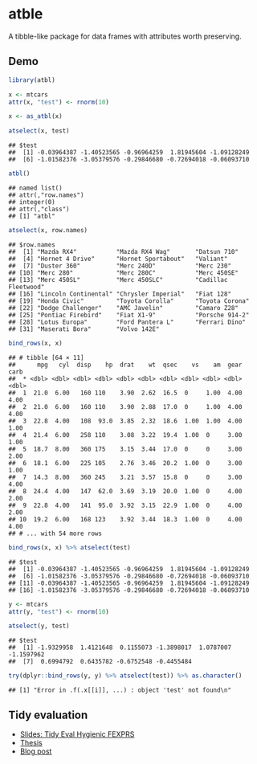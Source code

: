 atble
================

A tibble-like package for data frames with attributes worth preserving.

Demo
----

``` r
library(atbl)

x <- mtcars
attr(x, "test") <- rnorm(10)

x <- as_atbl(x)

atselect(x, test)
```

    ## $test
    ##  [1] -0.03964387 -1.40523565 -0.96964259  1.81945604 -1.09128249
    ##  [6] -1.01582376 -3.05379576 -0.29846680 -0.72694018 -0.06093710

``` r
atbl()
```

    ## named list()
    ## attr(,"row.names")
    ## integer(0)
    ## attr(,"class")
    ## [1] "atbl"

``` r
atselect(x, row.names)
```

    ## $row.names
    ##  [1] "Mazda RX4"           "Mazda RX4 Wag"       "Datsun 710"         
    ##  [4] "Hornet 4 Drive"      "Hornet Sportabout"   "Valiant"            
    ##  [7] "Duster 360"          "Merc 240D"           "Merc 230"           
    ## [10] "Merc 280"            "Merc 280C"           "Merc 450SE"         
    ## [13] "Merc 450SL"          "Merc 450SLC"         "Cadillac Fleetwood" 
    ## [16] "Lincoln Continental" "Chrysler Imperial"   "Fiat 128"           
    ## [19] "Honda Civic"         "Toyota Corolla"      "Toyota Corona"      
    ## [22] "Dodge Challenger"    "AMC Javelin"         "Camaro Z28"         
    ## [25] "Pontiac Firebird"    "Fiat X1-9"           "Porsche 914-2"      
    ## [28] "Lotus Europa"        "Ford Pantera L"      "Ferrari Dino"       
    ## [31] "Maserati Bora"       "Volvo 142E"

``` r
bind_rows(x, x)
```

    ## # tibble [64 × 11]
    ##      mpg   cyl  disp    hp  drat    wt  qsec    vs    am  gear  carb
    ##  * <dbl> <dbl> <dbl> <dbl> <dbl> <dbl> <dbl> <dbl> <dbl> <dbl> <dbl>
    ##  1  21.0  6.00   160 110    3.90  2.62  16.5  0     1.00  4.00  4.00
    ##  2  21.0  6.00   160 110    3.90  2.88  17.0  0     1.00  4.00  4.00
    ##  3  22.8  4.00   108  93.0  3.85  2.32  18.6  1.00  1.00  4.00  1.00
    ##  4  21.4  6.00   258 110    3.08  3.22  19.4  1.00  0     3.00  1.00
    ##  5  18.7  8.00   360 175    3.15  3.44  17.0  0     0     3.00  2.00
    ##  6  18.1  6.00   225 105    2.76  3.46  20.2  1.00  0     3.00  1.00
    ##  7  14.3  8.00   360 245    3.21  3.57  15.8  0     0     3.00  4.00
    ##  8  24.4  4.00   147  62.0  3.69  3.19  20.0  1.00  0     4.00  2.00
    ##  9  22.8  4.00   141  95.0  3.92  3.15  22.9  1.00  0     4.00  2.00
    ## 10  19.2  6.00   168 123    3.92  3.44  18.3  1.00  0     4.00  4.00
    ## # ... with 54 more rows

``` r
bind_rows(x, x) %>% atselect(test)
```

    ## $test
    ##  [1] -0.03964387 -1.40523565 -0.96964259  1.81945604 -1.09128249
    ##  [6] -1.01582376 -3.05379576 -0.29846680 -0.72694018 -0.06093710
    ## [11] -0.03964387 -1.40523565 -0.96964259  1.81945604 -1.09128249
    ## [16] -1.01582376 -3.05379576 -0.29846680 -0.72694018 -0.06093710

``` r
y <- mtcars
attr(y, "test") <- rnorm(10)

atselect(y, test)
```

    ## $test
    ##  [1] -1.9329958  1.4121648  0.1155073 -1.3898017  1.0787007 -1.1597962
    ##  [7]  0.6994792  0.6435782 -0.6752548 -0.4455484

``` r
try(dplyr::bind_rows(y, y) %>% atselect(test)) %>% as.character()
```

    ## [1] "Error in .f(.x[[i]], ...) : object 'test' not found\n"

Tidy evaluation
---------------

-   [Slides: Tidy Eval Hygienic FEXPRS](https://www.r-project.org/dsc/2017/slides/tidyeval-hygienic-fexprs.pdf)
-   [Thesis](https://web.wpi.edu/Pubs/ETD/Available/etd-090110-124904/unrestricted/jshutt.pdf)
-   [Blog post](http://www.onceupondata.com/2017/08/12/my-first-steps-into-the-world-of-tidyeval/)

